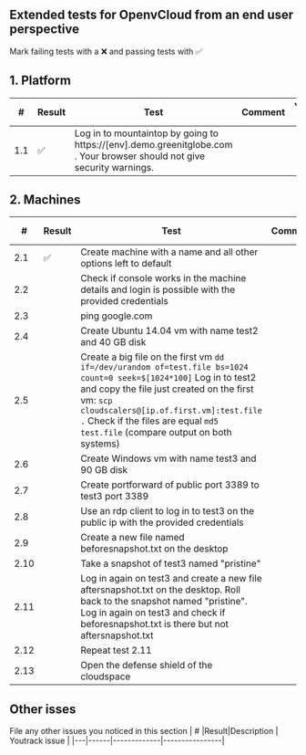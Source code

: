 ## Extended tests for OpenvCloud from an end user perspective
Mark failing tests with a :x: and passing tests with :white_check_mark:


## 1. Platform
| #  | Result|Test | Comment  | Youtrack issue |
|----|-------|-----|----------|----------------|
|1.1 | :white_check_mark: |Log in to mountaintop by going to https://[env].demo.greenitglobe.com . Your browser should not give security warnings.| | |



## 2. Machines
| #  | Result|Test | Comment  | Youtrack issue |
|----|-------|-----|----------|----------------|
|2.1 | :white_check_mark: |Create machine with a name and all other options left to default | | |
|2.2 | | Check if console works in the machine details and login is possible with the provided credentials | | |
|2.3 | | ping google.com | | |
|2.4 | | Create Ubuntu 14.04 vm with name test2 and 40 GB disk | | |
|2.5 | | Create a big file on the first vm `dd if=/dev/urandom of=test.file bs=1024 count=0 seek=$[1024*100]` Log in to test2 and copy the file just created on the first vm: `scp cloudscalers@[ip.of.first.vm]:test.file .` Check if the files are equal `md5 test.file` (compare output on both systems) | | |
|2.6 | | Create Windows vm with name test3 and 90 GB disk | | |
|2.7 | | Create portforward of public port 3389 to test3 port 3389 | | |
|2.8 | | Use an rdp client to log in to test3 on the public ip with the provided credentials | | |
|2.9 | | Create a new file named beforesnapshot.txt on the desktop | | |
|2.10| | Take a snapshot of test3 named "pristine" | | |
|2.11| | Log in again on test3 and create a new file aftersnapshot.txt on the desktop. Roll back to the snapshot named "pristine". Log in again on test3 and check if beforesnapshot.txt is there but not aftersnapshot.txt | | |
|2.12| | Repeat test 2.11 | | |
|2.13| | Open the defense shield of the cloudspace | | |



## Other isses
File any other issues you noticed in this section
| # |Result|Description  | Youtrack issue |
|---|------|-------------|----------------|
